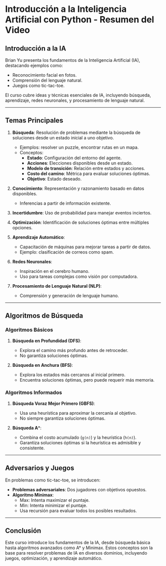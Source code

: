 # Introducción a la Inteligencia Artificial con Python - Resumen del Video

## Introducción a la IA
Brian Yu presenta los fundamentos de la Inteligencia Artificial (IA), destacando ejemplos como:
- Reconocimiento facial en fotos.
- Comprensión del lenguaje natural.
- Juegos como tic-tac-toe.

El curso cubre ideas y técnicas esenciales de IA, incluyendo búsqueda, aprendizaje, redes neuronales, y procesamiento de lenguaje natural.

---

## Temas Principales
1. **Búsqueda**: Resolución de problemas mediante la búsqueda de soluciones desde un estado inicial a uno objetivo.
   - Ejemplos: resolver un puzzle, encontrar rutas en un mapa.
   - Conceptos:
     - **Estado**: Configuración del entorno del agente.
     - **Acciones**: Elecciones disponibles desde un estado.
     - **Modelo de transición**: Relación entre estados y acciones.
     - **Costo del camino**: Métrica para evaluar soluciones óptimas.
     - **Objetivo**: Estado deseado.

2. **Conocimiento**: Representación y razonamiento basado en datos disponibles.
   - Inferencias a partir de información existente.

3. **Incertidumbre**: Uso de probabilidad para manejar eventos inciertos.

4. **Optimización**: Identificación de soluciones óptimas entre múltiples opciones.

5. **Aprendizaje Automático**:
   - Capacitación de máquinas para mejorar tareas a partir de datos.
   - Ejemplo: clasificación de correos como spam.

6. **Redes Neuronales**:
   - Inspiración en el cerebro humano.
   - Uso para tareas complejas como visión por computadora.

7. **Procesamiento de Lenguaje Natural (NLP)**:
   - Comprensión y generación de lenguaje humano.

---

## Algoritmos de Búsqueda
### Algoritmos Básicos
1. **Búsqueda en Profundidad (DFS)**:
   - Explora el camino más profundo antes de retroceder.
   - No garantiza soluciones óptimas.

2. **Búsqueda en Anchura (BFS)**:
   - Explora los estados más cercanos al inicial primero.
   - Encuentra soluciones óptimas, pero puede requerir más memoria.

### Algoritmos Informados
1. **Búsqueda Voraz Mejor Primero (GBFS)**:
   - Usa una heurística para aproximar la cercanía al objetivo.
   - No siempre garantiza soluciones óptimas.

2. **Búsqueda A***:
   - Combina el costo acumulado (`g(n)`) y la heurística (`h(n)`).
   - Garantiza soluciones óptimas si la heurística es admisible y consistente.

---

## Adversarios y Juegos
En problemas como tic-tac-toe, se introducen:
- **Problemas adversariales**: Dos jugadores con objetivos opuestos.
- **Algoritmo Minimax**:
  - Max: Intenta maximizar el puntaje.
  - Min: Intenta minimizar el puntaje.
  - Usa recursión para evaluar todos los posibles resultados.

---

## Conclusión
Este curso introduce los fundamentos de la IA, desde búsqueda básica hasta algoritmos avanzados como A* y Minimax. Estos conceptos son la base para resolver problemas de IA en diversos dominios, incluyendo juegos, optimización, y aprendizaje automático.
